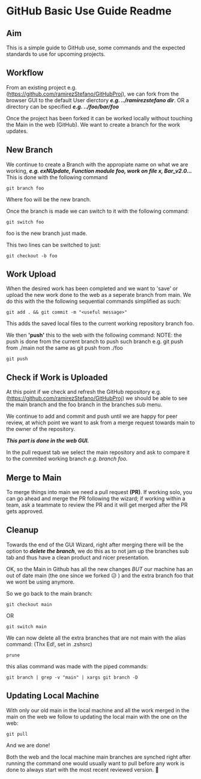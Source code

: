 # GitHub Basic Use Guide Readme

## Aim
This is a simple guide to GitHub use, some commands and the expected standards to use for upcoming projects.

## Workflow
From an existing project e.g. (https://github.com/ramirezStefano/GitHubProj), we can fork from the browser GUI to the default User dierctory ***e.g. ../ramirezstefano dir***. OR a directory can be specified ***e.g. ../foo/bar/foo***

Once the project has been forked it can be worked locally without touching the Main in the web (GitHub). We want to create a branch for the work updates.

## New Branch
We continue to create a Branch with the appropiate name on what we are working, ***e.g. exNUpdate, Function module foo, work on file x, Bar_v2.0...***
This is done with the following command

```shell
git branch foo
```

Where foo will be the new branch.

Once the branch is made we can switch to it with the following command:

```shell
git switch foo
```

foo is the new branch just made.

This two lines can be switched to just:

```shell
git checkout -b foo
```

## Work Upload

When the desired work has been completed and we want to 'save' or upload the new work done to the web as a seperate branch from main.
We do this with the the following sequential commands simplified as such:

```shell
git add . && git commit -m "<useful message>"
```

This adds the saved local files to the current working repository branch foo.

We then **'push'** this to the web with the following command:
NOTE: the push is done from the current branch to push such branch e.g. git push from ./main not the same as git push from ./foo 

```shell
git push
```

## Check if Work is Uploaded

At this point if we check and refresh the GitHub repository e.g. (https://github.com/ramirezStefano/GitHubProj) we should be able to see the main branch and the foo branch in the branches sub menu.

We continue to add and commit and push until we are happy for peer review, at which point we want to ask from a merge request towards main to the owner of the repository. 

***This part is done in the web GUI.***

In the pull request tab we select the main repository and ask to compare it to the commited working branch *e.g. branch foo.*
  
## Merge to Main

To merge things into main we need a pull request **(PR)**. If working solo, you can go ahead and merge the PR following the wizard; if working within a team, ask a teammate to review the PR and it will get merged after the PR gets approved.

## Cleanup

Towards the end of the GUI Wizard, right after merging there will be the option to ***delete the branch***, we do this as to not jam up the branches sub tab and thus have a clean product and nicer presentation.

OK, so the Main in Github has all the new changes *BUT* our machine has an out of date main (the one since we forked :disappointed_relieved: ) and the extra branch foo that we wont be using anymore.

So we go back to the main branch:

```shell
git checkout main
``` 
OR 
```shell 
git switch main
```

We can now delete all the extra branches that are not main with the alias command: (Thx Ed!, set in .zshsrc)

```shell
prune
```

this alias command was made with the piped commands:

```shell
git branch | grep -v "main" | xargs git branch -D
``` 

## Updating Local Machine

With only our old main in the local machine and all the work merged in the main on the web we follow to updating the local main with the one on the web:

```shell
git pull
```
  
And we are done!

Both the web and the local machine main branches are synched right after running the command one would usually want to pull before any work is done to always start with the most recent reviewed version. :space_invader:

